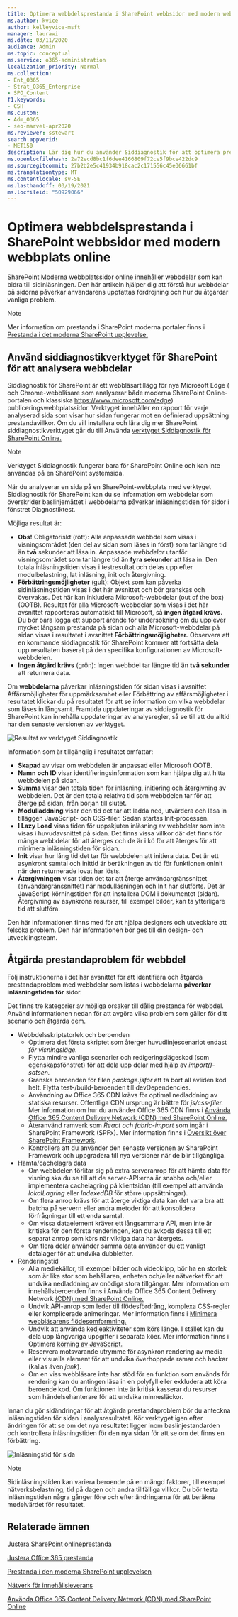 ```yaml
---
title: Optimera webbdelsprestanda i SharePoint webbsidor med modern webbplats online
ms.author: kvice
author: kelleyvice-msft
manager: laurawi
ms.date: 03/11/2020
audience: Admin
ms.topic: conceptual
ms.service: o365-administration
localization_priority: Normal
ms.collection:
- Ent_O365
- Strat_O365_Enterprise
- SPO_Content
f1.keywords:
- CSH
ms.custom:
- Adm_O365
- seo-marvel-apr2020
ms.reviewer: sstewart
search.appverid:
- MET150
description: Lär dig hur du använder Siddiagnostik för att optimera prestanda för webbdelar i SharePoint moderna webbplatssidor online.
ms.openlocfilehash: 2a72ecd8bc1f6dee4166809f72ce5f9bce422dc9
ms.sourcegitcommit: 27b2b2e5c41934b918cac2c171556c45e36661bf
ms.translationtype: MT
ms.contentlocale: sv-SE
ms.lasthandoff: 03/19/2021
ms.locfileid: "50929066"
---
```

# <a name="optimize-web-part-performance-in-sharepoint-online-modern-site-pages"></a>Optimera webbdelsprestanda i SharePoint webbsidor med modern webbplats online

SharePoint Moderna webbplatssidor online innehåller webbdelar som kan bidra till sidinläsningen. Den här artikeln hjälper dig att förstå hur webbdelar på sidorna påverkar användarens uppfattas fördröjning och hur du åtgärdar vanliga problem.

>[!NOTE]
>Mer information om prestanda i SharePoint moderna portaler finns i [Prestanda i det moderna SharePoint upplevelse.](/sharepoint/modern-experience-performance)

## <a name="use-the-page-diagnostics-for-sharepoint-tool-to-analyze-web-parts"></a>Använd siddiagnostikverktyget för SharePoint för att analysera webbdelar

Siddiagnostik för SharePoint är ett webbläsartillägg för nya Microsoft Edge ( och Chrome-webbläsare som analyserar både moderna SharePoint Online-portalen och klassiska https://www.microsoft.com/edge) publiceringswebbplatssidor. Verktyget innehåller en rapport för varje analyserad sida som visar hur sidan fungerar mot en definierad uppsättning prestandavillkor. Om du vill installera och lära dig mer SharePoint siddiagnostikverktyget går du till Använda [verktyget Siddiagnostik för SharePoint Online.](page-diagnostics-for-spo.md)

>[!NOTE]
>Verktyget Siddiagnostik fungerar bara för SharePoint Online och kan inte användas på en SharePoint systemsida.

När du analyserar en sida på en SharePoint-webbplats med verktyget Siddiagnostik för SharePoint kan du  se information om webbdelar som  överskrider baslinjemåttet i webbdelarna påverkar inläsningstiden för sidor i fönstret Diagnostiktest.

Möjliga resultat är:

- **Obs!** Obligatoriskt  (rött): Alla anpassade webbdel som visas i visningsområdet (den del av sidan som läses in först) som tar längre tid än **två** sekunder att läsa in. Anpassade _webbdelar_ utanför visningsområdet som tar längre tid än **fyra sekunder** att läsa in. Den totala inläsningstiden visas i testresultat och delas upp efter modulbelastning, lat inläsning, init och återgivning.
- **Förbättringsmöjligheter** (gult): Objekt som kan påverka sidinläsningstiden visas i det här avsnittet och bör granskas och övervakas. Det här kan inkludera Microsoft-webbdelar (out of the box) (OOTB). Resultat för alla Microsoft-webbdelar som visas i det här avsnittet rapporteras automatiskt till Microsoft, så **ingen åtgärd krävs.** Du bör bara logga ett support ärende för undersökning om  du upplever mycket långsam prestanda på sidan och alla Microsoft-webbdelar på sidan visas i resultatet i avsnittet **Förbättringsmöjligheter.** Observera att en kommande siddiagnostik för SharePoint kommer att fortsätta dela upp resultaten baserat på den specifika konfigurationen av Microsoft-webbdelen.
- **Ingen åtgärd krävs** (grön): Ingen webbdel tar längre tid än **två sekunder** att returnera data.

Om **webbdelarna** påverkar inläsningstiden för sidan  visas  i avsnittet Affärsmöjligheter för uppmärksamhet eller Förbättring av affärsmöjligheter i resultatet klickar du på resultatet för att se information om vilka webbdelar som läses in långsamt. Framtida uppdateringar av siddiagnostik för SharePoint kan innehålla uppdateringar av analysregler, så se till att du alltid har den senaste versionen av verktyget.

![Resultat av verktyget Siddiagnostik](../media/modern-portal-optimization/pagediag-web-part.png)

Information som är tillgänglig i resultatet omfattar:

- **Skapad** av visar om webbdelen är anpassad eller Microsoft OOTB.
- **Namn och ID** visar identifieringsinformation som kan hjälpa dig att hitta webbdelen på sidan.
- **Summa** visar den totala tiden för inläsning, initiering och återgivning av webbdelen. Det är den totala relativa tid som webbdelen tar för att återge på sidan, från början till slutet.
- **Modulladdning** visar den tid det tar att ladda ned, utvärdera och läsa in tilläggen JavaScript- och CSS-filer. Sedan startas Init-processen.
- **I Lazy Load** visas tiden för uppskjuten inläsning av webbdelar som inte visas i huvudavsnittet på sidan. Det finns vissa villkor där det finns för många webbdelar för att återges och de är i kö för att återges för att minimera inläsningstiden för sidan.
- **Init** visar hur lång tid det tar för webbdelen att initiera data.
    Det är ett asynkront samtal och inittid är beräkningen av tid för funktionen onInit när den returnerade lovat har lösts.
- **Återgivningen** visar tiden det tar att återge användargränssnittet (användargränssnittet) när modulläsningen och Init har slutförts.
    Det är JavaScript-körningstiden för att installera DOM i dokumentet (sidan).
    Återgivning av asynkrona resurser, till exempel bilder, kan ta ytterligare tid att slutföra.

Den här informationen finns med för att hjälpa designers och utvecklare att felsöka problem. Den här informationen bör ges till din design- och utvecklingsteam.

## <a name="remediate-web-part-performance-issues"></a>Åtgärda prestandaproblem för webbdel

Följ instruktionerna i det här avsnittet för att identifiera och åtgärda prestandaproblem med webbdelar som listas i webbdelarna **påverkar inläsningstiden för** sidor.

Det finns tre kategorier av möjliga orsaker till dålig prestanda för webbdel. Använd informationen nedan för att avgöra vilka problem som gäller för ditt scenario och åtgärda dem.

- Webbdelsskriptstorlek och beroenden
  - Optimera det första skriptet som återger huvudlinjescenariot endast _för visningsläge._
  - Flytta mindre vanliga scenarier och redigeringslägeskod (som egenskapsfönstret) för att dela upp delar med hjälp av _import()-satsen._
  - Granska beroenden för filen _package.jsför_ att ta bort all avliden kod helt. Flytta test-/build-beroenden till devDependencies.
  - Användning av Office 365 CDN krävs för optimal nedladdning av statiska resurser. Offentliga CDN ursprung är bättre för _js/css-filer._ Mer information om hur du använder Office 365 CDN finns i [Använda Office 365 Content Delivery Network (CDN) med SharePoint Online.](use-microsoft-365-cdn-with-spo.md)
  - Återanvänd ramverk som _React och_ _fabric-import_ som ingår i SharePoint Framework (SPFx). Mer information finns i [Översikt över SharePoint Framework](/sharepoint/dev/spfx/sharepoint-framework-overview).
  - Kontrollera att du använder den senaste versionen av SharePoint Framework och uppgradera till nya versioner när de blir tillgängliga.
- Hämta/cachelagra data
  - Om webbdelen förlitar sig på extra serveranrop för att hämta data för visning ska du se till att de server-API:erna är snabba och/eller implementera cachelagring på klientsidan (till exempel att använda _lokalLagring_ eller _IndexedDB_ för större uppsättningar).
  - Om flera anrop krävs för att återge viktiga data kan det vara bra att batcha på servern eller andra metoder för att konsolidera förfrågningar till ett enda samtal.
  - Om vissa dataelement kräver ett långsammare API, men inte är kritiska för den första renderingen, kan du avkoda dessa till ett separat anrop som körs när viktiga data har återgets.
  - Om flera delar använder samma data använder du ett vanligt datalager för att undvika dubbletter.
- Renderingstid
  - Alla mediekällor, till exempel bilder och videoklipp, bör ha en storlek som är lika stor som behållaren, enheten och/eller nätverket för att undvika nedladdning av onödiga stora tillgångar. Mer information om innehållsberoenden finns i Använda Office 365 Content Delivery Network [(CDN) med SharePoint Online.](use-microsoft-365-cdn-with-spo.md)
  - Undvik API-anrop som leder till flödesfördrång, komplexa CSS-regler eller komplicerade animeringar. Mer information finns i [Minimera webbläsarens flödesomformning.](https://developers.google.com/speed/docs/insights/browser-reflow)
  - Undvik att använda kedjeaktiviteter som körs länge. I stället kan du dela upp långvariga uppgifter i separata köer. Mer information finns i Optimera [körning av JavaScript.](https://developers.google.com/web/fundamentals/performance/rendering/optimize-javascript-execution)
  - Reservera motsvarande utrymme för asynkron rendering av media eller visuella element för att undvika överhoppade ramar och hackar (kallas även _jank_).
  - Om en viss webbläsare inte har stöd för en funktion som används för rendering kan du antingen läsa in en polyfyll eller exkludera att köra beroende kod. Om funktionen inte är kritisk kasserar du resurser som händelsehanterare för att undvika minnesläckor.

Innan du gör sidändringar för att åtgärda prestandaproblem bör du anteckna inläsningstiden för sidan i analysresultatet. Kör verktyget igen efter ändringen för att se om det nya resultatet ligger inom baslinjestandarden och kontrollera inläsningstiden för den nya sidan för att se om det finns en förbättring.

![Inläsningstid för sida](../media/modern-portal-optimization/pagediag-page-load-time.png)

>[!NOTE]
>Sidinläsningstiden kan variera beroende på en mängd faktorer, till exempel nätverksbelastning, tid på dagen och andra tillfälliga villkor. Du bör testa inläsningstiden några gånger före och efter ändringarna för att beräkna medelvärdet för resultatet.

## <a name="related-topics"></a>Relaterade ämnen

[Justera SharePoint onlineprestanda](tune-sharepoint-online-performance.md)

[Justera Office 365 prestanda](tune-microsoft-365-performance.md)

[Prestanda i den moderna SharePoint upplevelsen](/sharepoint/modern-experience-performance)

[Nätverk för innehållsleverans](content-delivery-networks.md)

[Använda Office 365 Content Delivery Network (CDN) med SharePoint Online](use-microsoft-365-cdn-with-spo.md)